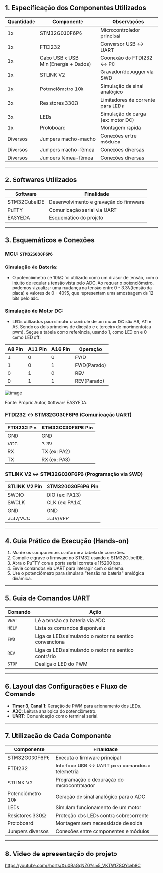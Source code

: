 ##  1. Especificação dos Componentes Utilizados

| Quantidade | Componente                            | Observações                          |
|------------|---------------------------------------|--------------------------------------|
| 1x         | STM32G030F6P6                         | Microcontrolador principal           |
| 1x         | FTDI232                               | Conversor USB ↔ UART                 |
| 1x         | Cabo USB x USB Mini(Energia + Dados)  | Coonexão do FTDI232 ↔ PC             |
| 1x         | STLINK V2                             | Gravador/debugger via SWD            |
| 1x         | Potenciômetro 10k                     | Simulação de sinal analógico         |
| 3x         | Resistores 330Ω                       | Limitadores de corrente para LEDs    |
| 3x         | LEDs                                  | Simulação de carga (ex: motor DC)    |
| 1x         | Protoboard                            | Montagem rápida                      |
| Diversos   | Jumpers macho-macho                   | Conexões entre módulos               |
| Diversos   | Jumpers macho-fêmea                   | Conexões diversas                    |
| Diversos   | Jumpers fêmea-fêmea                   | Conexões diversas                    |

---

##  2. Softwares Utilizados

| Software       | Finalidade                             |
|----------------|----------------------------------------|
| STM32CubeIDE   | Desenvolvimento e gravação do firmware |
| PuTTY          | Comunicação serial via UART            |
| EASYEDA        | Esquemático do projeto                 |


---

##  3. Esquemáticos e Conexões

###  MCU: `STM32G030F6P6`

###  Simulação de Bateria:
- O potenciômetro de 10kΩ foi utilizado como um divisor de tensão, com o intuito de regular a tensão vista pelo ADC.
Ao regular o potenciômetro, podemos vizualizar uma mudança na tensão entre 0 - 3.3V(tensão da placa) e valores de 0 - 4095,
que representam uma amostragem de 12 bits pelo adc.

###  Simulação de Motor DC:
- LEDs utilizados para simular o controle de um motor DC são A8, A11 e A6. Sendo os dois primeiros de
  direção e o terceiro de movimento(ou pwm). Segue a tabela como referência, usando 1, como LED on e
  0 como LED off:

|A8 Pin  |A11 Pin| A16 Pin| Operação   |
|--------|-------|--------|------------|
| 1      | 0     | 0      | FWD        |
| 1      | 0     | 1      | FWD(Parado)|
| 0      | 1     | 0      | REV        |
| 0      | 1     | 1      | REV(Parado)|

![image](https://github.com/user-attachments/assets/06e14c49-f435-45a1-9f5a-bdb789d71d39)

Fonte: Próprio Autor, Software EASYEDA.

###  FTDI232 ↔ STM32G030F6P6 (Comunicação UART)

| FTDI232 Pin | STM32G030F6P6 Pin |
|-------------|-------------------|
| GND         | GND               |
| VCC         | 3.3V              |
| RX          | TX (ex: PA2)      |
| TX          | RX (ex: PA3)      |

###  STLINK V2 ↔ STM32G030F6P6 (Programação via SWD)

| STLINK V2 Pin | STM32G030F6P6 Pin |
|---------------|-------------------|
| SWDIO         | DIO (ex: PA13)    |
| SWCLK         | CLK (ex: PA14)    |
| GND           | GND               |
| 3.3V/VCC      | 3.3V/VPP          |

---

##  4. Guia Prático de Execução (Hands-on)

1. Monte os componentes conforme a tabela de conexões.
2. Compile e grave o firmware no STM32 usando o STM32CubeIDE.
3. Abra o PuTTY com a porta serial correta e 115200 bps.
4. Envie comandos via UART para interagir com o sistema.
5. Use o potenciômetro para simular a "tensão na bateria" analógica dinâmica.

---

##  5. Guia de Comandos UART

| Comando      | Ação                                                  |
|--------------|-------------------------------------------------------|
| `VBAT`       | Lê a tensão da bateria via ADC                        |
| `HELP`       | Lista os comandos disponíveis                         |
| `FWD`        | Liga os LEDs simulando o motor no sentido convencional|
| `REV`        | Liga os LEDs simulando o motor no sentido contrârio   |
| `STOP`       | Desliga o LED do PWM                                  |

---

##  6. Layout das Configurações e Fluxo de Comando

- **Timer 3, Canal 1**: Geração de PWM para acionamento dos LEDs.
- **ADC**: Leitura analógica do potenciômetro.
- **UART**: Comunicação com o terminal serial.


---

##  7. Utilização de Cada Componente

| Componente         | Finalidade                                                |
|--------------------|-----------------------------------------------------------|
| STM32G030F6P6      | Executa o firmware principal                              |
| FTDI232            | Interface USB ↔ UART para comandos e telemetria           |
| STLINK V2          | Programação e depuração do microcontrolador               |
| Potenciômetro 10k  | Geração de sinal analógico para o ADC                     |
| LEDs               | Simulam funcionamento de um motor                         |
| Resistores 330Ω    | Proteção dos LEDs contra sobrecorrente                    |
| Protoboard         | Montagem sem necessidade de solda                         |
| Jumpers diversos   | Conexões entre componentes e módulos                      |


---
##  8. Video de apresentação do projeto
https://youtube.com/shorts/Xiu0BaGgNZ0?si=5_VKTWtZ8QYceb8C
